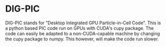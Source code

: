 # DIG-PIC
DIG-PIC stands for "Desktop Integrated GPU Particle-in-Cell Code". This is a python based PIC code run on GPUs with CUDA's cupy package. The code can easily be adapted to a non-CUDA-capable machine by changing the cupy package to numpy. This however, will make the code run slower.
